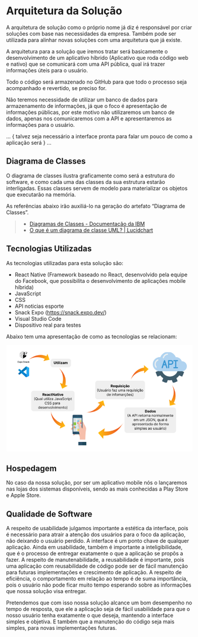 # Arquitetura da Solução

A arquitetura de solução como o próprio nome já diz é responsável por criar soluções com base nas necessidades da empresa. Também pode ser utilizada para alinhar novas soluções com uma arquitetura que já existe.

A arquitetura para a solução que iremos tratar será basicamente o desenvolvimento de um aplicativo híbrido (Aplicativo que roda código web e nativo) que se comunicará com uma API pública, qual irá trazer informações úteis para o usuário.

Todo o código será armazenado no GitHub para que todo o processo seja acompanhado e revertido, se preciso for.

Não teremos necessidade de utilizar um banco de dados para armazenamento de informações, já que o foco é apresentação de informações públicas, por este motivo não utilizaremos um banco de dados, apenas nos comunicaremos com a API e apresentaremos as informações para o usuário.

... { talvez seja necessário a interface pronta para falar um pouco de como a aplicação será } ...


## Diagrama de Classes

O diagrama de classes ilustra graficamente como será a estrutura do software, e como cada uma das classes da sua estrutura estarão interligadas. Essas classes servem de modelo para materializar os objetos que executarão na memória.

As referências abaixo irão auxiliá-lo na geração do artefato “Diagrama de Classes”.

> - [Diagramas de Classes - Documentação da IBM](https://www.ibm.com/docs/pt-br/rational-soft-arch/9.6.1?topic=diagrams-class)
> - [O que é um diagrama de classe UML? | Lucidchart](https://www.lucidchart.com/pages/pt/o-que-e-diagrama-de-classe-uml)

<!-- ## Modelo ER

O Modelo ER representa através de um diagrama como as entidades (coisas, objetos) se relacionam entre si na aplicação interativa.]

As referências abaixo irão auxiliá-lo na geração do artefato “Modelo ER”.

> - [Como fazer um diagrama entidade relacionamento | Lucidchart](https://www.lucidchart.com/pages/pt/como-fazer-um-diagrama-entidade-relacionamento)
 -->
<!-- ## Esquema Relacional

O Esquema Relacional corresponde à representação dos dados em tabelas juntamente com as restrições de integridade e chave primária.
 
As referências abaixo irão auxiliá-lo na geração do artefato “Esquema Relacional”.

> - [Criando um modelo relacional - Documentação da IBM](https://www.ibm.com/docs/pt-br/cognos-analytics/10.2.2?topic=designer-creating-relational-model)
 -->
<!-- ## Modelo Físico

Entregar um arquivo banco.sql contendo os scripts de criação das tabelas do banco de dados. Este arquivo deverá ser incluído dentro da pasta src\bd.
 -->
 
## Tecnologias Utilizadas

As tecnologias utilizadas para esta solução são: 
 - React Native (Framework baseado no React, desenvolvido pela equipe do Facebook, que possibilita o desenvolvimento de aplicações mobile híbrida)
 - JavaScript 
 - CSS
 - API noticias esporte
 - Snack Expo (https://snack.expo.dev/)
 - Visual Studio Code
 - Dispositivo real para testes

Abaixo tem uma apresentação de como as tecnologias se relacionam:

<img src="./img/tech-working-flow.png"/>

## Hospedagem

No caso da nossa solução, por ser um aplicativo mobile nós o lançaremos nas lojas dos sistemas disponíveis, sendo as mais conhecidas a Play Store e Apple Store.

<!-- > **Links Úteis**:
>
> - [Website com GitHub Pages](https://pages.github.com/)
> - [Programação colaborativa com Repl.it](https://repl.it/)
> - [Getting Started with Heroku](https://devcenter.heroku.com/start)
> - [Publicando Seu Site No Heroku](http://pythonclub.com.br/publicando-seu-hello-world-no-heroku.html) -->

## Qualidade de Software

A respeito de usabilidade julgamos importante a estética da interface, pois é necessário para atrair a atenção dos usuários para o foco da aplicação, não deixando o usuário perdido. A interface é um ponto chave de qualquer aplicação. Ainda em usabilidade, também é importante a inteligibilidade, que é o processo de entregar exatamente o que a aplicação se propôs a fazer. 
A respeito de manutenabilidade, a reusabilidade é importante, pois uma aplicação com reusabilidade de código pode ser de fácil manutenção para futuras implementações e crescimento de aplicação.
A respeito de eficiência, o comportamento em relação ao tempo é de suma importância, pois o usuário não pode ficar muito tempo esperando sobre as informações que nossa solução visa entregar.

Pretendemos que com isso nossa solução alcance um bom desempenho no tempo de resposta, que ele a aplicação seja de fácil usabilidade para que o nosso usuário tenha exatamente o que deseja, mantendo a interface simples e objetiva. E também que a manutenção do código seja mais simples, para novas implementações futuras.

<!-- Conceituar qualidade de fato é uma tarefa complexa, mas ela pode ser vista como um método gerencial que através de procedimentos disseminados por toda a organização, busca garantir um produto final que satisfaça às expectativas dos stakeholders.

No contexto de desenvolvimento de software, qualidade pode ser entendida como um conjunto de características a serem satisfeitas, de modo que o produto de software atenda às necessidades de seus usuários. Entretanto, tal nível de satisfação nem sempre é alcançado de forma espontânea, devendo ser continuamente construído. Assim, a qualidade do produto depende fortemente do seu respectivo processo de desenvolvimento.

A norma internacional ISO/IEC 25010, que é uma atualização da ISO/IEC 9126, define oito características e 30 subcaracterísticas de qualidade para produtos de software.
Com base nessas características e nas respectivas sub-características, identifique as sub-características que sua equipe utilizará como base para nortear o desenvolvimento do projeto de software considerando-se alguns aspectos simples de qualidade. Justifique as subcaracterísticas escolhidas pelo time e elenque as métricas que permitirão a equipe avaliar os objetos de interesse. -->

<!-- > **Links Úteis**:
>
> - [ISO/IEC 25010:2011 - Systems and software engineering — Systems and software Quality Requirements and Evaluation (SQuaRE) — System and software quality models](https://www.iso.org/standard/35733.html/)
> - [Análise sobre a ISO 9126 – NBR 13596](https://www.tiespecialistas.com.br/analise-sobre-iso-9126-nbr-13596/)
> - [Qualidade de Software - Engenharia de Software 29](https://www.devmedia.com.br/qualidade-de-software-engenharia-de-software-29/18209/) -->
